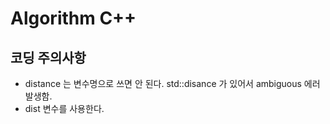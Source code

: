 # Algorithm C++

## 코딩 주의사항
- distance 는 변수명으로 쓰면 안 된다. std::disance 가 있어서 ambiguous 에러 발생함.
- dist 변수를 사용한다.
